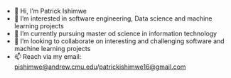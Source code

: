 - 👋 Hi, I’m Patrick Ishimwe
- 👀 I’m interested in software engineering, Data science and machine learning projects
- 🌱 I’m currently pursuing master od science in information technology
- 💞️ I’m looking to collaborate on interesting and challenging software and machine learning projects
- 📫 Reach via my email: pishimwe@andrew.cmu.edu/patrickishimwe16@gmail.com

<!---
pattyish/pattyish is a ✨ special ✨ repository because its `README.md` (this file) appears on your GitHub profile.
You can click the Preview link to take a look at your changes.
--->
